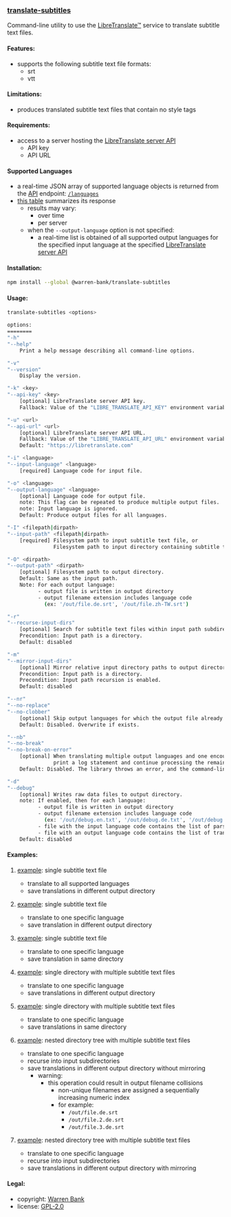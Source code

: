 ### [translate-subtitles](https://github.com/warren-bank/node-translate-subtitles)

Command-line utility to use the [LibreTranslate&trade;](https://github.com/LibreTranslate/LibreTranslate) service to translate subtitle text files.

#### Features:

* supports the following subtitle text file formats:
  - srt
  - vtt

#### Limitations:

* produces translated subtitle text files that contain no style tags

#### Requirements:

* access to a server hosting the [LibreTranslate server API](https://github.com/LibreTranslate/LibreTranslate#mirrors)
  - API key
  - API URL

#### Supported Languages

* a real-time JSON array of supported language objects is returned from the [API](https://libretranslate.com/docs) endpoint: [`/languages`](https://libretranslate.com/languages)
* [this table](https://github.com/warren-bank/node-libre-language-translator#supported-languages) summarizes its response
  - results may vary:
    * over time
    * per server
  - when the `--output-language` option is not specified:
    * a real-time list is obtained of all supported output languages for the specified input language at the specified [LibreTranslate server API](https://github.com/LibreTranslate/LibreTranslate#mirrors)

#### Installation:

```bash
npm install --global @warren-bank/translate-subtitles
```

#### Usage:

```bash
translate-subtitles <options>

options:
========
"-h"
"--help"
    Print a help message describing all command-line options.

"-v"
"--version"
    Display the version.

"-k" <key>
"--api-key" <key>
    [optional] LibreTranslate server API key.
    Fallback: Value of the "LIBRE_TRANSLATE_API_KEY" environment variable, if one exists.

"-u" <url>
"--api-url" <url>
    [optional] LibreTranslate server API URL.
    Fallback: Value of the "LIBRE_TRANSLATE_API_URL" environment variable, if one exists.
    Default: "https://libretranslate.com"

"-i" <language>
"--input-language" <language>
    [required] Language code for input file.

"-o" <language>
"--output-language" <language>
    [optional] Language code for output file.
    note: This flag can be repeated to produce multiple output files.
    note: Input language is ignored.
    Default: Produce output files for all languages.

"-I" <filepath|dirpath>
"--input-path" <filepath|dirpath>
    [required] Filesystem path to input subtitle text file, or
               Filesystem path to input directory containing subtitle text file(s).

"-O" <dirpath>
"--output-path" <dirpath>
    [optional] Filesystem path to output directory.
    Default: Same as the input path.
    Note: For each output language:
          - output file is written in output directory
          - output filename extension includes language code
            (ex: '/out/file.de.srt', '/out/file.zh-TW.srt')

"-r"
"--recurse-input-dirs"
    [optional] Search for subtitle text files within input path subdirectories.
    Precondition: Input path is a directory.
    Default: disabled

"-m"
"--mirror-input-dirs"
    [optional] Mirror relative input directory paths to output directory.
    Precondition: Input path is a directory.
    Precondition: Input path recursion is enabled.
    Default: disabled

"--nr"
"--no-replace"
"--no-clobber"
    [optional] Skip output languages for which the output file already exists.
    Default: Disabled. Overwrite if exists.

"--nb"
"--no-break"
"--no-break-on-error"
    [optional] When translating multiple output languages and one encounters an error,
               print a log statement and continue processing the remaining output languages.
    Default: Disabled. The library throws an error, and the command-line utility exits with code.

"-d"
"--debug"
    [optional] Writes raw data files to output directory.
    note: If enabled, then for each language:
          - output file is written in output directory
          - output filename extension includes language code
            (ex: '/out/debug.en.txt', '/out/debug.de.txt', '/out/debug.zh-TW.txt')
          - file with the input language code contains the list of parsed strings
          - file with an output language code contains the list of translated strings
    Default: disabled
```

#### Examples:

1. [example](https://github.com/warren-bank/node-translate-subtitles/tree/master/tests/01): single subtitle text file
   - translate to all supported languages
   - save translations in different output directory

2. [example](https://github.com/warren-bank/node-translate-subtitles/tree/master/tests/02): single subtitle text file
   - translate to one specific language
   - save translation in different output directory

3. [example](https://github.com/warren-bank/node-translate-subtitles/tree/master/tests/03): single subtitle text file
   - translate to one specific language
   - save translation in same directory

4. [example](https://github.com/warren-bank/node-translate-subtitles/tree/master/tests/04): single directory with multiple subtitle text files
   - translate to one specific language
   - save translations in different output directory

5. [example](https://github.com/warren-bank/node-translate-subtitles/tree/master/tests/05): single directory with multiple subtitle text files
   - translate to one specific language
   - save translations in same directory

6. [example](https://github.com/warren-bank/node-translate-subtitles/tree/master/tests/06): nested directory tree with multiple subtitle text files
   - translate to one specific language
   - recurse into input subdirectories
   - save translations in different output directory without mirroring
     * warning:
       - this operation could result in output filename collisions
         * non-unique filenames are assigned a sequentially increasing numeric index
         * for example:
           - `/out/file.de.srt`
           - `/out/file.2.de.srt`
           - `/out/file.3.de.srt`

7. [example](https://github.com/warren-bank/node-translate-subtitles/tree/master/tests/07): nested directory tree with multiple subtitle text files
   - translate to one specific language
   - recurse into input subdirectories
   - save translations in different output directory with mirroring

#### Legal:

* copyright: [Warren Bank](https://github.com/warren-bank)
* license: [GPL-2.0](https://www.gnu.org/licenses/old-licenses/gpl-2.0.txt)
